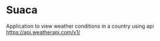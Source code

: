 # Suaca

Application to view weather conditions in a country using api https://api.weatherapi.com/v1/
